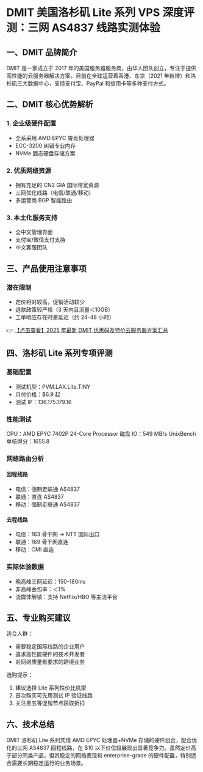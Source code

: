 # DMIT 美国洛杉矶 Lite 系列 VPS 深度评测：三网 AS4837 线路实测体验

## 一、DMIT 品牌简介

DMIT 是一家成立于 2017 年的美国服务器服务商，由华人团队创立，专注于提供高性能的云服务器解决方案。目前在全球运营着香港、东京（2021 年新增）和洛杉矶三大数据中心，支持支付宝、PayPal 和信用卡等多种支付方式。

## 二、DMIT 核心优势解析

### 1. 企业级硬件配置
- 全系采用 AMD EPYC 霄龙处理器
- ECC-3200 纠错专业内存
- NVMe 固态硬盘存储方案

### 2. 优质网络资源
- 拥有充足的 CN2 GIA 国际带宽资源
- 三网优化线路（电信/联通/移动）
- 多运营商 BGP 智能路由

### 3. 本土化服务支持
- 全中文管理界面
- 支付宝/微信支付支持
- 中文客服团队

## 三、产品使用注意事项

### 潜在限制
- 定价相对较高，促销活动较少
- 退款政策较严格（3 天内且流量＜10GB）
- 工单响应存在时差延迟（约 24-48 小时）

👉 [【点击查看】2025 年最新 DMIT 优惠码及特价云服务器方案汇总](https://bit.ly/dmit_coupon)

## 四、洛杉矶 Lite 系列专项评测

### 基础配置
- 测试机型：PVM.LAX.Lite.TINY
- 月付价格：$6.9 起
- 测试 IP：136.175.179.16

### 性能测试

CPU：AMD EPYC 7402P 24-Core Processor
磁盘 IO：549 MB/s
UnixBench 单核得分：1655.8

### 网络路由分析
#### 回程线路
- 电信：强制走联通 AS4837
- 联通：直连 AS4837
- 移动：强制走联通 AS4837

#### 去程线路
- 电信：163 骨干网 → NTT 国际出口
- 联通：169 骨干网直连
- 移动：CMI 直连

### 实际体验数据
- 晚高峰三网延迟：150-180ms
- 非高峰丢包率：＜1%
- 流媒体解锁：支持 Netflix/HBO 等主流平台

## 五、专业购买建议

适合人群：
- 需要稳定国际线路的企业用户
- 追求高性能硬件的技术开发者
- 对网络质量有要求的跨境业务

选购提示：
1. 建议选择 Lite 系列性价比机型
2. 首次购买可先用测试 IP 验证线路
3. 关注黑五等促销节点获取折扣

## 六、技术总结

DMIT 洛杉矶 Lite 系列凭借 AMD EPYC 处理器+NVMe 存储的硬件组合，配合优化的三网 AS4837 回程线路，在 $10 以下价位段展现出显著竞争力。虽然定价高于部分同类产品，但其稳定的网络表现和 enterprise-grade 的硬件配置，特别适合需要长期稳定运行的业务场景。